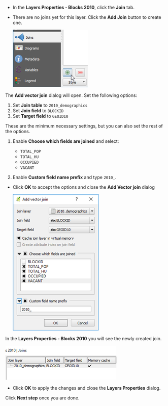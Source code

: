 * In the **Layers Properties - Blocks 2010**, click the **Join** tab.

* There are no joins yet for this layer. Click the **Add Join** button
  to create one.

    ![create_join_button](create_join_button.png)

The **Add vector join** dialog will open. Set the following options:

1. Set **Join table** to `2010_demographics`
2. Set **Join field** to `BLOCKID`
3. Set **Target field** to `GEOID10`

These are the minimum necessary settings, but you can also set the
rest of the options.

1. Enable **Choose which fields are joined** and select:

    * `TOTAL_POP`
    * `TOTAL_HU`
    * `OCCUPIED`
    * `VACANT`

2. Enable **Custom field name prefix** and type `2010_`.

* Click **OK** to accept the options and close the **Add Vector join** dialog

    ![add_join_settings](add_join_settings.png)

In the **Layers Properties - Blocks 2010** you will see the newly
created join.

![created_join](created_join.png)

* Click **OK** to apply the changes and close the **Layers Properties** dialog.

Click **Next step** once you are done.
